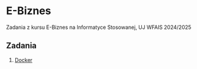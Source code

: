 # E-Biznes
Zadania z kursu E-Biznes na Informatyce Stosowanej, UJ WFAIS 2024/2025

## Zadania
1. [Docker](zad1)